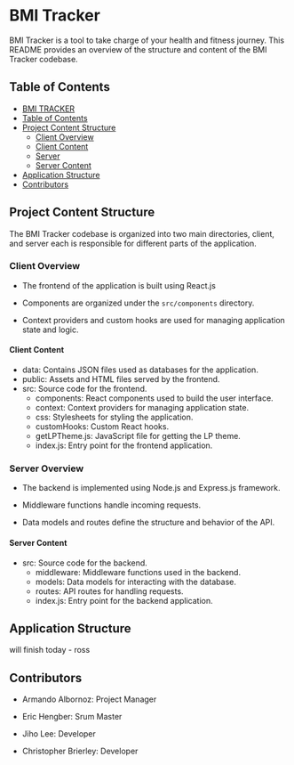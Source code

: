 # BMI Tracker
<a name="bmi-tracker"></a>

BMI Tracker is a tool to take charge of your health and fitness journey.
This README provides an overview of the structure and content of the BMI Tracker codebase.

## Table of Contents
<a name="table-of-contents"></a>

- [BMI TRACKER](#bmi-tracker)
- [Table of Contents](#table-of-contents)
- [Project Content Structure](#project-content-structure)
    - [Client Overview](#client-overview)
    - [Client Content](#client-content)
    - [Server](#server-overview)
    - [Server Content](#server-content)
- [Application Structure](#application-structure)
- [Contributors](#contributors)


## Project Content Structure
<a name="project-content-structure"></a>

The BMI Tracker codebase is organized into two main directories, client, and server
each is responsible for different parts of the application.

### Client Overview
<a name="client-overview"></a>

- The frontend of the application is built using React.js

- Components are organized under the `src/components` directory. 

- Context providers and custom hooks are used for managing application state and logic.

#### Client Content
<a name="client-content"></a>

- data: Contains JSON files used as databases for the application.
- public: Assets and HTML files served by the frontend.
- src: Source code for the frontend.
    - components: React components used to build the user interface.
    - context: Context providers for managing application state.
    - css: Stylesheets for styling the application.
    - customHooks: Custom React hooks.
    - getLPTheme.js: JavaScript file for getting the LP theme.
    - index.js: Entry point for the frontend application.

### Server Overview
<a name="server-overview"></a>

- The backend is implemented using Node.js and Express.js framework. 

- Middleware functions handle incoming requests. 

- Data models and routes define the structure and behavior of the API.

#### Server Content
<a name="server-content"></a>

- src: Source code for the backend.
    - middleware: Middleware functions used in the backend.
    - models: Data models for interacting with the database.
    - routes: API routes for handling requests.
    - index.js: Entry point for the backend application.

## Application Structure
<a name="application-structure"></a>

will finish today - ross

## Contributors
<a name="contributors"></a>
- Armando Albornoz: Project Manager

- Eric Hengber: Srum Master

- Jiho Lee: Developer

- Christopher Brierley: Developer
